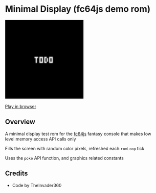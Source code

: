 # Minimal Display (fc64js demo rom)

[<img src="https://raw.githubusercontent.com/TheInvader360/fc64js/main/rom/demo/minimal-display/docs/demo.gif" width="256"/>](https://theinvader360.github.io/fc64js/rom/demo/minimal-display/)

[Play in browser](https://theinvader360.github.io/fc64js/rom/demo/minimal-display/)

## Overview

A minimal display test rom for the [fc64js](https://github.com/TheInvader360/fc64js) fantasy console that makes low level memory access API calls only

Fills the screen with random color pixels, refreshed each ```romLoop``` tick

Uses the ```poke``` API function, and graphics related constants

## Credits

* Code by TheInvader360
